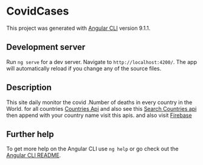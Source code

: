 # CovidCases

This project was generated with [Angular CLI](https://github.com/angular/angular-cli) version 9.1.1.

## Development server

Run `ng serve` for a dev server. Navigate to `http://localhost:4200/`. The app will automatically reload if you change any of the source files.

## Description

This site daily monitor the covid .Number of deaths in every country in the World.
for all countries [Countries Api](https://corona.lmao.ninja/v2/countries) and also see this [Search Countries api](https://disease.sh/v3/covid-19/countries/) then append with your country name visit this apis. and also visit [Firebase](https://firebase.google.com/)

## Further help

To get more help on the Angular CLI use `ng help` or go check out the [Angular CLI README](https://github.com/angular/angular-cli/blob/master/README.md).


